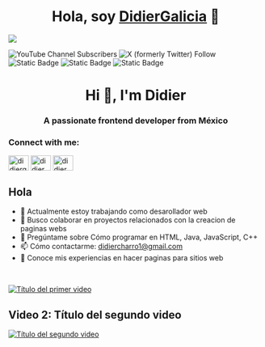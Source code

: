 <div align="center">
<h1 align="center">Hola, soy <a href="https://aristi.dev">DidierGalicia</a> 👋</h1>
</div>
<img src="https://imgur.com/wXQ6jIk.png">

![YouTube Channel Subscribers](https://img.shields.io/youtube/channel/subscribers/UC1VfghpEF-JuGy5Wne4SbOA?logo=youtube&link=https%3A%2F%2Fyoutube.com%2F%40didiergalicia%3Fsi%3DONbD90_bHv1gygJh)
![X (formerly Twitter) Follow](https://img.shields.io/twitter/follow/DidierGalicia06?logo=x&link=https%3A%2F%2Fx.com%2FDidierGalicia06%3Ft%3DEwJaUV_dkAdLWyeFrGXixw%26s%3D09)
![Static Badge](https://img.shields.io/badge/Instagram-pink?logo=instagram&link=https%3A%2F%2Fwww.instagram.com%2Fgalicia_didier%2Fprofilecard%2F%3Figsh%3Db2toOTl2MG80eW8y)
![Static Badge](https://img.shields.io/badge/Facebook-blue?logo=facebook&link=https%3A%2F%2Fwww.facebook.com%2Fshare%2F6mEb6dmwppvc97Sk%2F)
![Static Badge](https://img.shields.io/badge/Whatsapp-green?logo=whatsapp&link=https%3A%2F%2Fwa.me%2Fqr%2F55EWTA7RO2JEM1)

<h1 align="center">Hi 👋, I'm Didier</h1>
<h3 align="center">A passionate frontend developer from México</h3>

<h3 align="left">Connect with me:</h3>
<p align="left">
<a href="https://twitter.com/didiergalicia06" target="blank"><img align="center" src="https://raw.githubusercontent.com/rahuldkjain/github-profile-readme-generator/master/src/images/icons/Social/twitter.svg" alt="didiergalicia06" height="30" width="40" /></a>
<a href="https://fb.com/didier galicia" target="blank"><img align="center" src="https://raw.githubusercontent.com/rahuldkjain/github-profile-readme-generator/master/src/images/icons/Social/facebook.svg" alt="didier galicia" height="30" width="40" /></a>
<a href="https://instagram.com/didier_galicia" target="blank"><img align="center" src="https://raw.githubusercontent.com/rahuldkjain/github-profile-readme-generator/master/src/images/icons/Social/instagram.svg" alt="didier_galicia" height="30" width="40" /></a>
</p>









## Hola

- 🔭 Actualmente estoy trabajando como desarollador web
- 👯 Busco colaborar en proyectos relacionados con la creacion de paginas webs
- 💬 Pregúntame sobre Cómo programar en HTML, Java, JavaScript, C++
- 📫 Cómo contactarme: didiercharro1@gmail.com
- 📄 Conoce mis experiencias en hacer paginas para sitios web
<br>

[![Título del primer video](https://img.youtube.com/vi/N1PFJrsjZRA.jpg)](https://www.youtube.com/watch?v=N1PFJrsjZRA)

## Video 2: Título del segundo video
[![Título del segundo video](https://img.youtube.com/vi/iAlE4zjzhg4.jpg)](https://www.youtube.com/watch?v=iAlE4zjzhg4)
